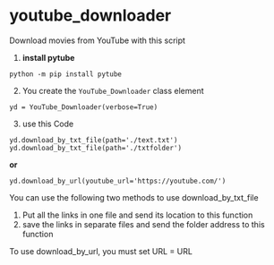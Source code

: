 # youtube_downloader
Download movies from YouTube with this script


1. **install pytube**
```
python -m pip install pytube
```
2. You create the `YouTube_Downloader` class element
```
yd = YouTube_Downloader(verbose=True)
```
3. use this Code
```
yd.download_by_txt_file(path='./text.txt')
yd.download_by_txt_file(path='./txtfolder')
```
**or**
```
yd.download_by_url(youtube_url='https://youtube.com/')
```
You can use the following two methods to use download_by_txt_file
1. Put all the links in one file and send its location to this function
2. save the links in separate files and send the folder address to this function

To use download_by_url, you must set URL = URL

